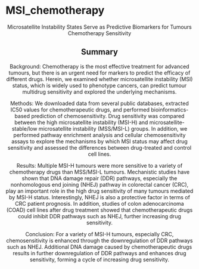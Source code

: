 # MSI_chemotherapy

<center>Microsatellite Instability States Serve as Predictive Biomarkers for Tumours Chemotherapy Sensitivity

## Summary

Background: Chemotherapy is the most effective treatment for advanced tumours, but there is an urgent need for markers to predict the efficacy of different drugs. Herein, we examined whether microsatellite instability (MSI) status, which is widely used to phenotype cancers, can predict tumour multidrug sensitivity and explored the underlying mechanisms. 

 

Methods: We downloaded data from several public databases, extracted IC50 values for chemotherapeutic drugs, and performed bioinformatics-based prediction of chemosensitivity. Drug sensitivity was compared between the high microsatellite instability (MSI-H) and microsatellite-stable/low microsatellite instability (MSS/MSI-L) groups. In addition, we performed pathway enrichment analysis and cellular chemosensitivity assays to explore the mechanisms by which MSI status may affect drug sensitivity and assessed the differences between drug-treated and control cell lines.

 

Results: Multiple MSI-H tumours were more sensitive to a variety of chemotherapy drugs than MSS/MSI-L tumours. Mechanistic studies have shown that DNA damage repair (DDR) pathways, especially the nonhomologous end joining (NHEJ) pathway in colorectal cancer (CRC), play an important role in the high drug sensitivity of many tumours mediated by MSI-H status. Interestingly, NHEJ is also a protective factor in terms of CRC patient prognosis. In addition, studies of colon adenocarcinoma (COAD) cell lines after drug treatment showed that chemotherapeutic drugs could inhibit DDR pathways such as NHEJ, further increasing drug sensitivity. 

 

Conclusion: For a variety of MSI-H tumours, especially CRC, chemosensitivity is enhanced through the downregulation of DDR pathways such as NHEJ. Additional DNA damage caused by chemotherapeutic drugs results in further downregulation of DDR pathways and enhances drug sensitivity, forming a cycle of increasing drug sensitivity.
